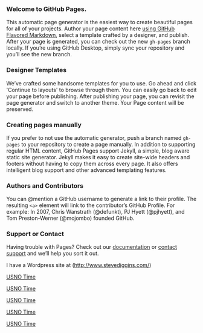 ### Welcome to GitHub Pages.
This automatic page generator is the easiest way to create beautiful pages for all of your projects. Author your page content here [using GitHub Flavored Markdown](https://guides.github.com/features/mastering-markdown/), select a template crafted by a designer, and publish. After your page is generated, you can check out the new `gh-pages` branch locally. If you’re using GitHub Desktop, simply sync your repository and you’ll see the new branch.

### Designer Templates
We’ve crafted some handsome templates for you to use. Go ahead and click 'Continue to layouts' to browse through them. You can easily go back to edit your page before publishing. After publishing your page, you can revisit the page generator and switch to another theme. Your Page content will be preserved.

### Creating pages manually
If you prefer to not use the automatic generator, push a branch named `gh-pages` to your repository to create a page manually. In addition to supporting regular HTML content, GitHub Pages support Jekyll, a simple, blog aware static site generator. Jekyll makes it easy to create site-wide headers and footers without having to copy them across every page. It also offers intelligent blog support and other advanced templating features.

### Authors and Contributors
You can @mention a GitHub username to generate a link to their profile. The resulting `<a>` element will link to the contributor’s GitHub Profile. For example: In 2007, Chris Wanstrath (@defunkt), PJ Hyett (@pjhyett), and Tom Preston-Werner (@mojombo) founded GitHub.

### Support or Contact
Having trouble with Pages? Check out our [documentation](https://help.github.com/pages) or [contact support](https://github.com/contact) and we’ll help you sort it out.



I have a Wordpress site at (http://www.stevediggins.com/)


<a href="https://github.com/SteveDiggins/SteveDiggins.github.io/wiki/WIKI-Page" target="_blank" rel="noopener noreferrer">USNO Time</a>

<a href="https://twitter.com/SDiggins" target="_blank" rel="noopener noreferrer">USNO Time</a>


<a href="https://www.facebook.com/stevedigginscom-490952014346878/" target="_blank" rel="noopener noreferrer">USNO Time</a>


<a href="https://www.linkedin.com/in/stevediggins" target="_blank" rel="noopener noreferrer">USNO Time</a>

<a href="http://www.imdb.com/name/nm4337718/" target="_blank" rel="noopener noreferrer">USNO Time</a>





